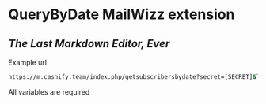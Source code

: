# QueryByDate MailWizz extension
## _The Last Markdown Editor, Ever_

Example url

```sh
https://m.cashify.team/index.php/getsubscribersbydate?secret=[SECRET]&list_uid=[LIST_UID]&from_date=[FROM_DATE]&to_date=[TO_DATE]
```

All variables are required
